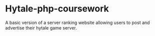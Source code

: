 # Hytale-php-coursework
A basic version of a server ranking website allowing users to post and advertise their hytale game server.
